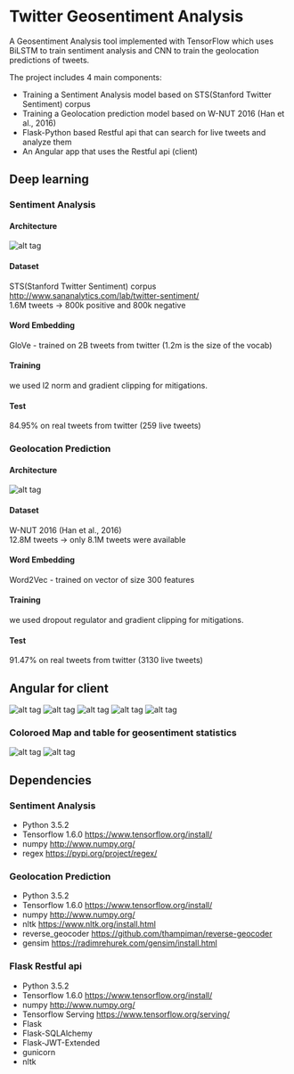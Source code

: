 # Twitter Geosentiment Analysis

A Geosentiment Analysis tool implemented with TensorFlow which uses BiLSTM to train sentiment analysis and CNN to train the geolocation predictions of tweets.

The project includes 4 main components:
- Training a Sentiment Analysis model based on STS(Stanford Twitter Sentiment) corpus
- Training a Geolocation prediction model based on W-NUT 2016 (Han et al., 2016) 
- Flask-Python based Restful api that can search for live tweets and analyze them
- An Angular app that uses the Restful api (client) 

## Deep learning
### Sentiment Analysis
#### Architecture
![alt tag](https://github.com/orel1212/MyWorks/blob/main/Deep%20Learning/GeoSentiment%20Analysis/bilstm.png)
#### Dataset
 STS(Stanford Twitter Sentiment) corpus <a>http://www.sananalytics.com/lab/twitter-sentiment/</a><br>
 1.6M tweets -> 800k positive and 800k negative
#### Word Embedding
GloVe - trained on 2B tweets from twitter (1.2m is the size of the vocab)
#### Training
we used l2 norm and gradient clipping for mitigations.
#### Test
84.95% on real tweets from twitter (259 live tweets)

### Geolocation Prediction
#### Architecture
![alt tag](https://github.com/orel1212/MyWorks/blob/main/Deep%20Learning/GeoSentiment%20Analysis/cnn.png)
#### Dataset
W-NUT 2016 (Han et al., 2016) <br>
12.8M tweets -> only 8.1M tweets were available
#### Word Embedding
Word2Vec - trained on vector of size 300 features
#### Training
we used dropout regulator and gradient clipping for mitigations.
#### Test
91.47% on real tweets from twitter (3130 live tweets)

## Angular for client
![alt tag](https://github.com/orel1212/MyWorks/blob/main/Deep%20Learning/GeoSentiment%20Analysis/main.png)
![alt tag](https://github.com/orel1212/MyWorks/blob/main/Deep%20Learning/GeoSentiment%20Analysis/login.png)
![alt tag](https://github.com/orel1212/MyWorks/blob/main/Deep%20Learning/GeoSentiment%20Analysis/online_search.png)
![alt tag](https://github.com/orel1212/MyWorks/blob/main/Deep%20Learning/GeoSentiment%20Analysis/demo_search.png)
![alt tag](https://github.com/orel1212/MyWorks/blob/main/Deep%20Learning/GeoSentiment%20Analysis/hashtag_cloud.png)

### Coloroed Map and table for geosentiment statistics
![alt tag](https://github.com/orel1212/MyWorks/blob/main/Deep%20Learning/GeoSentiment%20Analysis/map_statistics.png)
![alt tag](https://github.com/orel1212/MyWorks/blob/main/Deep%20Learning/GeoSentiment%20Analysis/table_statistics.png)

## Dependencies
### Sentiment Analysis
* Python 3.5.2
* Tensorflow 1.6.0
    https://www.tensorflow.org/install/
* numpy
    http://www.numpy.org/
* regex
    https://pypi.org/project/regex/
 
 ### Geolocation Prediction
* Python 3.5.2
* Tensorflow 1.6.0
    https://www.tensorflow.org/install/
* numpy
    http://www.numpy.org/
* nltk
    https://www.nltk.org/install.html
* reverse_geocoder
    https://github.com/thampiman/reverse-geocoder
* gensim
    https://radimrehurek.com/gensim/install.html
### Flask Restful api
* Python 3.5.2
* Tensorflow 1.6.0
    https://www.tensorflow.org/install/
* numpy
    http://www.numpy.org/
* Tensorflow Serving
    https://www.tensorflow.org/serving/
* Flask
* Flask-SQLAlchemy
* Flask-JWT-Extended
* gunicorn
* nltk
